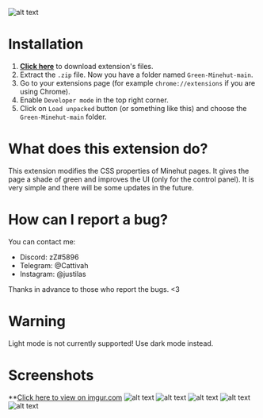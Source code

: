 ![alt text](https://i.ibb.co/V9gkYP6/favicon-2.png)
# Installation
1. **[Click here](https://github.com/IlasRandomProjects/Green-Minehut/archive/main.zip)** to download extension's files.
1. Extract the `.zip` file. Now you have a folder named `Green-Minehut-main`.
1. Go to your extensions page (for example `chrome://extensions` if you are using Chrome).
1. Enable `Developer mode` in the top right corner.
1. Click on `Load unpacked` button (or something like this) and choose the `Green-Minehut-main` folder.
# What does this extension do?
This extension modifies the CSS properties of Minehut pages. It gives the page a shade of green and improves the UI (only for the control panel). It is very simple and there will be some updates in the future.
# How can I report a bug?
You can contact me:
* Discord: zZ#5896
* Telegram: @Cattivah
* Instagram: @justilas

Thanks in advance to those who report the bugs. <3
# Warning
Light mode is not currently supported! Use dark mode instead.
# Screenshots
**[Click here to view on imgur.com](https://imgur.com/a/AHcvbiJ)
![alt text](https://i.imgur.com/zCReVJM.png)
![alt text](https://i.imgur.com/NQ9x0Jn.png)
![alt text](https://i.imgur.com/en4sbCi.png)
![alt text](https://i.imgur.com/x3giiWP.png)
![alt text](https://i.imgur.com/9NF3O5L.png)
